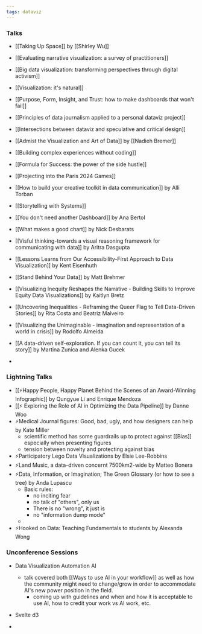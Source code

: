 ```yaml
---
tags: dataviz
---
```

### Talks

- [[Taking Up Space]] by [[Shirley Wu]]
- [[Evaluating narrative visualization: a survey of practitioners]]
- [[Big data visualization: transforming perspectives through digital activism]]
- [[Visualization: it's natural]]
- [[Purpose, Form, Insight, and Trust: how to make dashboards that won't fail]]
- [[Principles of data journalism applied to a personal dataviz project]]
- [[Intersections between dataviz and speculative and critical design]]
- [[Admist the Visualization and Art of Data]] by [[Nadieh Bremer]]
- [[Building complex experiences without coding]]
- [[Formula for Success: the power of the side hustle]]
- [[Projecting into the Paris 2024 Games]]
- [[How to build your creative toolkit in data communication]] by Alli Torban
- [[Storytelling with Systems]]

- [[You don't need another Dashboard]] by Ana Bertol
- [[What makes a good chart]] by Nick Desbarats
- [[Visful thinking-towards a visual reasoning framework for communicating with data]] by Aritra Dasgupta
- [[Lessons Learns from Our Accessibility-First Approach to Data Visualization]] by Kent Eisenhuth
- [[Stand Behind Your Data]] by Matt Brehmer
- [[Visualizing Inequity Reshapes the Narrative - Building Skills to Improve Equity Data Visualizations]] by Kaitlyn Bretz
- [[Uncovering Inequalities - Reframing the Queer Flag to Tell Data-Driven Stories]] by Rita Costa and Beatriz Malveiro
- [[Visualizing the Unimaginable - imagination and representation of a world in crisis]] by Rodolfo Almeida
- [[A data-driven self-exploration. If you can count it, you can tell its story]] by Martina Zunica and Alenka Gucek
- 


### Lightning Talks

- [[⚡Happy People, Happy Planet Behind the Scenes of an Award-Winning Infographic]] by Qungyue Li and Enrique Mendoza
- [[⚡ Exploring the Role of AI in Optimizing the Data Pipeline]] by Danne Woo
- ⚡Medical Journal figures: Good, bad, ugly, and how designers can help by Kate Miller
	- scientific method has some guardrails up to protect against [[Bias]] especially when presenting figures
	- tension between novelty and protecting against bias
- ⚡Participatory Lego Data Visualizations by Elsie Lee-Robbins
- ⚡Land Music, a data-driven concernt 7500km2-wide by Matteo Bonera
- ⚡Data, Information, or Imagination; The Green Glossary (or how to see a tree) by Anda Lupascu
	- Basic rules: 
		- no inciting fear
		- no talk of "others", only us
		- There is no "wrong", it just is
		- no "information dump mode"
	- 
 - ⚡Hooked on Data: Teaching Fundamentals to students by Alexanda Wong

### Unconference Sessions

- Data Visualization Automation AI 
	- talk covered both [[Ways to use AI in your workflow]] as well as how the community might need to change/grow in order to accommodate AI's new power position in the field. 
		- coming up with guidelines and when and how it is acceptable to use AI, how to credit your work vs AI work, etc. 

- Svelte d3
- 

